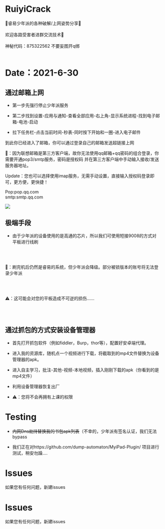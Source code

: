 # RuiyiCrack
🔔睿易少年派的各种破解/上网姿势分享🔔
</br> </br>
欢迎各路受害者进群交流技术📣
</br> </br>
神秘代码：875322562 不要妄图开q绑
</br> </br>

# Date：2021-6-30

## 通过邮箱上网

* 第一步先强行停止少年派服务

* 第二步找到设置-应用与通知-查看全部应用-右上角-显示系统进程-找到电子邮箱-电池-启动

* 拉下任务栏-点击当前时间-秒表-同时按下开始和一圈-进入电子邮件

到此你已经进入了邮箱，你可以通过登录自己的邮箱发送超链接上网

🔔：因为联想邮箱是第三方客户端，故你无法使用qq邮箱+qq密码的组合登录，你需要开通pop3/smtp服务，密码是授权码
并在第三方客户端中手动输入接收/发送服务器地址。

Update：您也可以选择使用imap服务，无需手动设置，直接输入授权码登录即可，更方便，更快捷！

Pop:pop.qq.com </br>
smtp:smtp.qq.com </br>


![](https://ftp.bmp.ovh/imgs/2021/06/703c4769ba15f515.jpeg)

## 极端手段

* 由于少年派的设备使用的是高通的芯片，所以我们可使用短接9008的方式对平板进行线刷

</br> </br>

🔔：刷完机后仍然是睿易的系统，但少年派会降级。部分被锁版本的账号将无法登录少年派

</br> </br>

⚠️：这可能会对您的平板造成不可逆的损伤……

</br> </br>

## 通过抓包的方式安装设备管理器

* 首先打开抓包软件（例如fiddler，Burp，thor等），配置好安卓端代理。

* 进入我的资源库，随机点一个视频进行下载，将截取到的mp4文件替换为设备管理器的apk。

* 进入自主学习，批注-其他-视频-本地视频，插入刚刚下载的apk（你看到的是mp4文件）

* 利用设备管理器恢复出厂

* ⚠️：您将不会再拥有上课的权限
# Testing 
 
+ ~~内网Dns劫持替换我的书包apk列表~~（不幸的，少年派有签名认证，我们无法bypass

+ 我们正在对https://github.com/dump-automaton/MyiPad-Plugin/ 项目进行测试，稍安勿躁....

# Issues
如果您有任何问题，新建issues

# Issues
如果您有任何问题，新建issues
